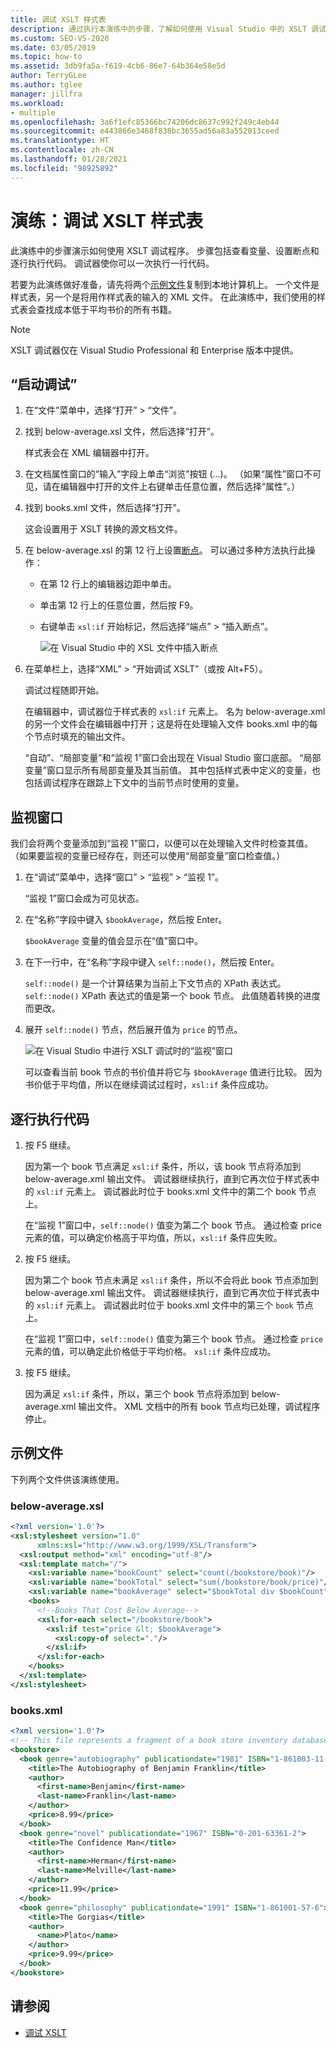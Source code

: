 ```yaml
---
title: 调试 XSLT 样式表
description: 通过执行本演练中的步骤，了解如何使用 Visual Studio 中的 XSLT 调试器来调试 XSLT 样式表。
ms.custom: SEO-VS-2020
ms.date: 03/05/2019
ms.topic: how-to
ms.assetid: 3db9fa5a-f619-4cb6-86e7-64b364e58e5d
author: TerryGLee
ms.author: tglee
manager: jillfra
ms.workload:
- multiple
ms.openlocfilehash: 3a6f1efc85366bc74206dc8637c992f249c4eb44
ms.sourcegitcommit: e443866e3468f838bc3655ad56a83a552013ceed
ms.translationtype: HT
ms.contentlocale: zh-CN
ms.lasthandoff: 01/28/2021
ms.locfileid: "98925892"
---
```

# <a name="walkthrough-debug-an-xslt-style-sheet"></a>演练：调试 XSLT 样式表

此演练中的步骤演示如何使用 XSLT 调试程序。 步骤包括查看变量、设置断点和逐行执行代码。 调试器使你可以一次执行一行代码。

若要为此演练做好准备，请先将两个[示例文件](#sample-files)复制到本地计算机上。 一个文件是样式表，另一个是将用作样式表的输入的 XML 文件。 在此演练中，我们使用的样式表会查找成本低于平均书价的所有书籍。

> [!NOTE]
> XSLT 调试器仅在 Visual Studio Professional 和 Enterprise 版本中提供。

## <a name="start-debugging"></a>“启动调试”

1. 在“文件”菜单中，选择“打开” > “文件”。

2. 找到 below-average.xsl 文件，然后选择“打开”。

   样式表会在 XML 编辑器中打开。

3. 在文档属性窗口的“输入”字段上单击“浏览”按钮 (...)。 （如果“属性”窗口不可见，请在编辑器中打开的文件上右键单击任意位置，然后选择“属性”。）

4. 找到 books.xml 文件，然后选择“打开”。

   这会设置用于 XSLT 转换的源文档文件。

5. 在 below-average.xsl 的第 12 行上设置[断点](../debugger/using-breakpoints.md)。 可以通过多种方法执行此操作：

   - 在第 12 行上的编辑器边距中单击。

   - 单击第 12 行上的任意位置，然后按 F9。

   - 右键单击 `xsl:if` 开始标记，然后选择“端点” > “插入断点”。

      ![在 Visual Studio 中的 XSL 文件中插入断点](media/insert-breakpoint.PNG)

6. 在菜单栏上，选择“XML” > “开始调试 XSLT”（或按 Alt+F5）。

   调试过程随即开始。

   在编辑器中，调试器位于样式表的 `xsl:if` 元素上。 名为 below-average.xml 的另一个文件会在编辑器中打开；这是将在处理输入文件 books.xml 中的每个节点时填充的输出文件。

   “自动”、“局部变量”和“监视 1”窗口会出现在 Visual Studio 窗口底部。 “局部变量”窗口显示所有局部变量及其当前值。 其中包括样式表中定义的变量，也包括调试程序在跟踪上下文中的当前节点时使用的变量。

## <a name="watch-window"></a>监视窗口

我们会将两个变量添加到“监视 1”窗口，以便可以在处理输入文件时检查其值。 （如果要监视的变量已经存在，则还可以使用“局部变量”窗口检查值。）

1. 在“调试”菜单中，选择“窗口” > “监视” > “监视 1”。

   “监视 1”窗口会成为可见状态。

2. 在“名称”字段中键入 `$bookAverage`，然后按 Enter。

   `$bookAverage` 变量的值会显示在“值”窗口中。

3. 在下一行中，在“名称”字段中键入 `self::node()`，然后按 Enter。

   `self::node()` 是一个计算结果为当前上下文节点的 XPath 表达式。 `self::node()` XPath 表达式的值是第一个 book 节点。 此值随着转换的进度而更改。

4. 展开 `self::node()` 节点，然后展开值为 `price` 的节点。

   ![在 Visual Studio 中进行 XSLT 调试时的“监视”窗口](media/xslt-debugging-watch-window.png)

   可以查看当前 book 节点的书价值并将它与 `$bookAverage` 值进行比较。 因为书价低于平均值，所以在继续调试过程时，`xsl:if` 条件应成功。

## <a name="step-through-the-code"></a>逐行执行代码

1. 按 F5 继续。

   因为第一个 book 节点满足 `xsl:if` 条件，所以，该 book 节点将添加到 below-average.xml 输出文件。 调试器继续执行，直到它再次位于样式表中的 `xsl:if` 元素上。 调试器此时位于 books.xml 文件中的第二个 book 节点上。

   在“监视 1”窗口中，`self::node()` 值变为第二个 book 节点。 通过检查 price 元素的值，可以确定价格高于平均值，所以，`xsl:if` 条件应失败。

2. 按 F5 继续。

   因为第二个 book 节点未满足 `xsl:if` 条件，所以不会将此 book 节点添加到 below-average.xml 输出文件。 调试器继续执行，直到它再次位于样式表中的 `xsl:if` 元素上。 调试器此时位于 books.xml 文件中的第三个 `book` 节点上。

   在“监视 1”窗口中，`self::node()` 值变为第三个 book 节点。 通过检查 `price` 元素的值，可以确定此价格低于平均价格。 `xsl:if` 条件应成功。

3. 按 F5 继续。

   因为满足 `xsl:if` 条件，所以，第三个 book 节点将添加到 below-average.xml 输出文件。 XML 文档中的所有 book 节点均已处理，调试程序停止。

## <a name="sample-files"></a>示例文件

下列两个文件供该演练使用。

### <a name="below-averagexsl"></a>below-average.xsl

```xml
<?xml version='1.0'?>
<xsl:stylesheet version="1.0"
      xmlns:xsl="http://www.w3.org/1999/XSL/Transform">
  <xsl:output method="xml" encoding="utf-8"/>
  <xsl:template match="/">
    <xsl:variable name="bookCount" select="count(/bookstore/book)"/>
    <xsl:variable name="bookTotal" select="sum(/bookstore/book/price)"/>
    <xsl:variable name="bookAverage" select="$bookTotal div $bookCount"/>
    <books>
      <!--Books That Cost Below Average-->
      <xsl:for-each select="/bookstore/book">
        <xsl:if test="price &lt; $bookAverage">
          <xsl:copy-of select="."/>
        </xsl:if>
      </xsl:for-each>
    </books>
  </xsl:template>
</xsl:stylesheet>
```

### <a name="booksxml"></a>books.xml

```xml
<?xml version='1.0'?>
<!-- This file represents a fragment of a book store inventory database -->
<bookstore>
  <book genre="autobiography" publicationdate="1981" ISBN="1-861003-11-0">
    <title>The Autobiography of Benjamin Franklin</title>
    <author>
      <first-name>Benjamin</first-name>
      <last-name>Franklin</last-name>
    </author>
    <price>8.99</price>
  </book>
  <book genre="novel" publicationdate="1967" ISBN="0-201-63361-2">
    <title>The Confidence Man</title>
    <author>
      <first-name>Herman</first-name>
      <last-name>Melville</last-name>
    </author>
    <price>11.99</price>
  </book>
  <book genre="philosophy" publicationdate="1991" ISBN="1-861001-57-6">
    <title>The Gorgias</title>
    <author>
      <name>Plato</name>
    </author>
    <price>9.99</price>
  </book>
</bookstore>
```

## <a name="see-also"></a>请参阅

- [调试 XSLT](../xml-tools/debugging-xslt.md)
